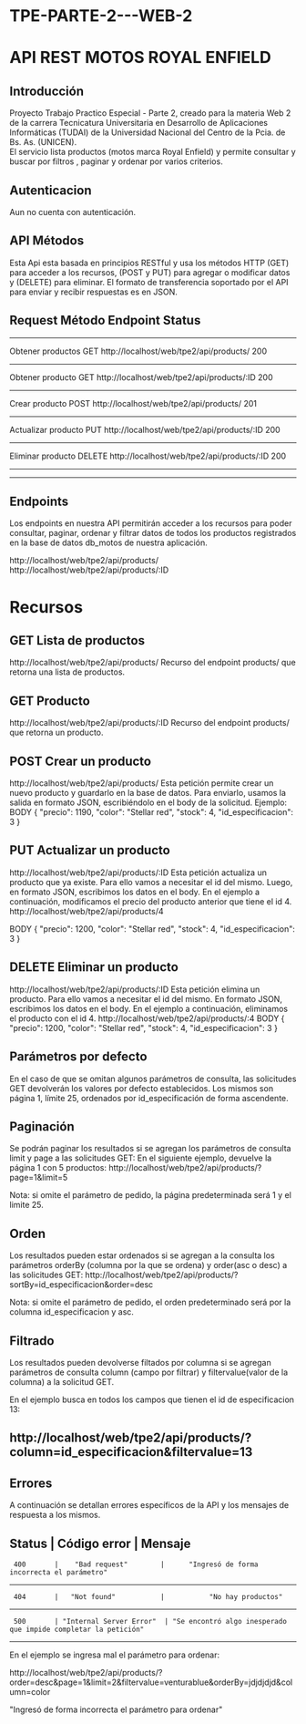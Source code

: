 # TPE-PARTE-2---WEB-2
# API REST MOTOS ROYAL ENFIELD

## Introducción
Proyecto Trabajo Practico Especial - Parte 2,  creado para la materia Web 2 de la carrera Tecnicatura Universitaria en Desarrollo de Aplicaciones Informáticas (TUDAI)
de  la Universidad Nacional del Centro de la Pcia. de Bs. As. (UNICEN).  
El servicio lista productos (motos marca Royal Enfield) y permite consultar y buscar por filtros , paginar y ordenar por varios criterios.

## Autenticacion
Aun no cuenta con autenticación.

## API Métodos
Esta Api esta basada en principios RESTful y usa los métodos HTTP (GET) para acceder a los recursos, (POST y PUT) para agregar o modificar datos y (DELETE) para
eliminar. El formato de transferencia soportado por el API para enviar y recibir respuestas es en JSON.


  ## Request	       Método	                Endpoint	                  Status          


--------------------------------------------------------------------------------------         

  Obtener productos      GET      http://localhost/web/tpe2/api/products/        200  

--------------------------------------------------------------------------------------

 Obtener producto       GET      http://localhost/web/tpe2/api/products/:ID      200  

--------------------------------------------------------------------------------------

 Crear producto         POST      http://localhost/web/tpe2/api/products/        201

 ------------------------------------------------------------------------------------

 Actualizar producto    PUT       http://localhost/web/tpe2/api/products/:ID     200

-------------------------------------------------------------------------------------
 
 Eliminar producto     DELETE      http://localhost/web/tpe2/api/products/:ID    200 

-------------------------------------------------------------------------------------

_____________________________________________________________________________________________________________________________________________________

## Endpoints
Los endpoints en nuestra API permitirán acceder a los recursos para poder consultar, paginar, ordenar y filtrar datos de todos los productos registrados en la base
de datos db_motos de nuestra aplicación.

http://localhost/web/tpe2/api/products/
http://localhost/web/tpe2/api/products/:ID

# Recursos

## GET Lista de productos
http://localhost/web/tpe2/api/products/
Recurso del endpoint products/ que retorna una lista de productos. 

## GET Producto
http://localhost/web/tpe2/api/products/:ID
Recurso del endpoint products/ que retorna un producto.

## POST Crear un producto
http://localhost/web/tpe2/api/products/
Esta petición permite crear un nuevo producto y guardarlo en la base de datos.
Para enviarlo, usamos la salida en formato JSON, escribiéndolo en el body de la solicitud.
Ejemplo:
BODY
   {
        "precio": 1190,
        "color": "Stellar red",
        "stock": 4,
        "id_especificacion": 3
    }

## PUT Actualizar un producto
http://localhost/web/tpe2/api/products/:ID
Esta petición actualiza un producto que ya existe. Para ello vamos a necesitar el id del mismo.
Luego, en formato JSON, escribimos los datos en el body.
En el ejemplo a continuación, modificamos el precio del producto anterior que tiene el id 4.
http://localhost/web/tpe2/api/products/4

BODY
   {
        "precio": 1200,
        "color": "Stellar red",
        "stock": 4,
        "id_especificacion": 3
    }

## DELETE Eliminar un producto
http://localhost/web/tpe2/api/products/:ID
Esta petición elimina un producto. Para ello vamos a necesitar el id del mismo.
En formato JSON, escribimos los datos en el body.
En el ejemplo a continuación, eliminamos el producto con el id 4.
http://localhost/web/tpe2/api/products/:4
BODY
   {
        "precio": 1200,
        "color": "Stellar red",
        "stock": 4,
        "id_especificacion": 3
    }

## Parámetros por defecto
En el caso de que se omitan algunos parámetros de consulta, las solicitudes GET devolverán los valores por defecto establecidos.
Los mismos son página 1, límite 25, ordenados por id_especificación de forma ascendente.

## Paginación
Se podrán paginar los resultados si se agregan los parámetros de consulta limit y page a las solicitudes GET:
En el siguiente ejemplo, devuelve la página 1 con 5 productos:
http://localhost/web/tpe2/api/products/?page=1&limit=5

Nota: si omite el parámetro de pedido, la página predeterminada será 1 y el limite 25.

## Orden
Los resultados pueden estar ordenados si se agregan a la consulta los parámetros orderBy (columna por la que se ordena) y order(asc o desc) a las solicitudes GET:
http://localhost/web/tpe2/api/products/?sortBy=id_especificacion&order=desc

Nota: si omite el parámetro de pedido, el orden predeterminado será por la columna id_especificacion y asc.

## Filtrado
Los resultados pueden devolverse filtados por columna si se agregan parámetros de consulta column (campo por filtrar) y filtervalue(valor de la columna) a la solicitud GET.

En el ejemplo busca en todos los campos que tienen el id de especificacion 13:

http://localhost/web/tpe2/api/products/?column=id_especificacion&filtervalue=13
-------------------------------------------------------------------------------------------------------------------------------------------------------
## Errores
A continuación se detallan errores específicos de la API y los mensajes de respuesta a los mismos.

 ##  Status    |    Código error	       |                  Mensaje	  

     400       |    "Bad request"        |      "Ingresó de forma incorrecta el parámetro"                
-----------------------------------------------------------------------------------------------------
                                                                   
     404       |   "Not found"           |           "No hay productos"                             
---------------------------------------------------------------------------------------------------------  
 
     500       | "Internal Server Error"  | "Se encontró algo inesperado que impide completar la petición"


-----------------------------------------------------------------------------------------------------------

En el ejemplo se ingresa mal el parámetro para ordenar:

http://localhost/web/tpe2/api/products/?order=desc&page=1&limit=2&filtervalue=venturablue&orderBy=jdjdjdjd&column=color

"Ingresó de forma incorrecta el parámetro para ordenar"
